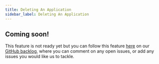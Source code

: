 ```yaml
---
title: Deleting An Application
sidebar_label: Deleting An Application
---
```


## Coming soon!

This feature is not ready yet but you can follow this feature [here](https://github.com/kintohub/backlog/issues/8) on our [GitHub backlog](https://github.com/kintohub/backlog), where you can comment on any open issues, or add any issues you would like us to tackle.
